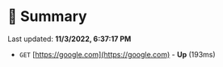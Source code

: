 # 📖 Summary
Last updated: **11/3/2022, 6:37:17 PM**

- `GET` [https://google.com](https://google.com) - **Up** (193ms)
